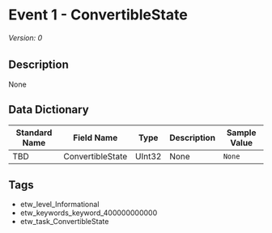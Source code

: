 # Event 1 - ConvertibleState
###### Version: 0

## Description
None

## Data Dictionary
|Standard Name|Field Name|Type|Description|Sample Value|
|---|---|---|---|---|
|TBD|ConvertibleState|UInt32|None|`None`|

## Tags
* etw_level_Informational
* etw_keywords_keyword_400000000000
* etw_task_ConvertibleState